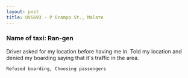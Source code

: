 ```yaml
---
layout: post
title: UVG693 - P Ocampo St., Malate 
---
```


### Name of taxi: Ran-gen

Driver asked for my location before having me in. Told my location and denied my boarding saying that it's traffic in the area.

```Refused boarding, Choosing passengers```
